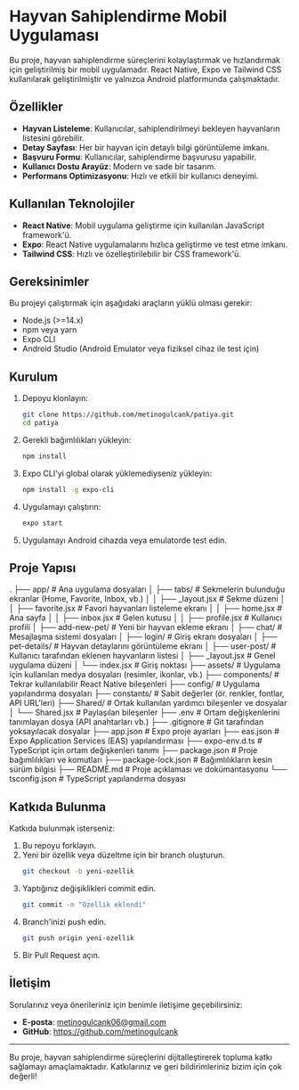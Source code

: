 # Hayvan Sahiplendirme Mobil Uygulaması

Bu proje, hayvan sahiplendirme süreçlerini kolaylaştırmak ve hızlandırmak için geliştirilmiş bir mobil uygulamadır. React Native, Expo ve Tailwind CSS kullanılarak geliştirilmiştir ve yalnızca Android platformunda çalışmaktadır.

## Özellikler

- **Hayvan Listeleme**: Kullanıcılar, sahiplendirilmeyi bekleyen hayvanların listesini görebilir.
- **Detay Sayfası**: Her bir hayvan için detaylı bilgi görüntüleme imkanı.
- **Başvuru Formu**: Kullanıcılar, sahiplendirme başvurusu yapabilir.
- **Kullanıcı Dostu Arayüz**: Modern ve sade bir tasarım.
- **Performans Optimizasyonu**: Hızlı ve etkili bir kullanıcı deneyimi.

## Kullanılan Teknolojiler

- **React Native**: Mobil uygulama geliştirme için kullanılan JavaScript framework'ü.
- **Expo**: React Native uygulamalarını hızlıca geliştirme ve test etme imkanı.
- **Tailwind CSS**: Hızlı ve özelleştirilebilir bir CSS framework'ü.

## Gereksinimler

Bu projeyi çalıştırmak için aşağıdaki araçların yüklü olması gerekir:

- Node.js (>=14.x)
- npm veya yarn
- Expo CLI
- Android Studio (Android Emulator veya fiziksel cihaz ile test için)

## Kurulum

1. Depoyu klonlayın:

   ```bash
   git clone https://github.com/metinogulcank/patiya.git
   cd patiya
   ```

2. Gerekli bağımlılıkları yükleyin:

   ```bash
   npm install
   ```

3. Expo CLI'yi global olarak yüklemediyseniz yükleyin:

   ```bash
   npm install -g expo-cli
   ```

4. Uygulamayı çalıştırın:

   ```bash
   expo start
   ```

5. Uygulamayı Android cihazda veya emulatorde test edin.

## Proje Yapısı

.
├── app/                   # Ana uygulama dosyaları
│   ├── tabs/              # Sekmelerin bulunduğu ekranlar (Home, Favorite, Inbox, vb.)
│   │   ├── _layout.jsx    # Sekme düzeni
│   │   ├── favorite.jsx   # Favori hayvanları listeleme ekranı
│   │   ├── home.jsx       # Ana sayfa
│   │   ├── inbox.jsx      # Gelen kutusu
│   │   ├── profile.jsx    # Kullanıcı profili
│   ├── add-new-pet/       # Yeni bir hayvan ekleme ekranı
│   ├── chat/              # Mesajlaşma sistemi dosyaları
│   ├── login/             # Giriş ekranı dosyaları
│   ├── pet-details/       # Hayvan detaylarını görüntüleme ekranı
│   ├── user-post/         # Kullanıcı tarafından eklenen hayvanların listesi
│   ├── _layout.jsx        # Genel uygulama düzeni
│   └── index.jsx          # Giriş noktası
├── assets/                # Uygulama için kullanılan medya dosyaları (resimler, ikonlar, vb.)
├── components/            # Tekrar kullanılabilir React Native bileşenleri
├── config/                # Uygulama yapılandırma dosyaları
├── constants/             # Sabit değerler (ör. renkler, fontlar, API URL'leri)
├── Shared/                # Ortak kullanılan yardımcı bileşenler ve dosyalar
│   └── Shared.jsx         # Paylaşılan bileşenler
├── .env                   # Ortam değişkenlerini tanımlayan dosya (API anahtarları vb.)
├── .gitignore             # Git tarafından yoksayılacak dosyalar
├── app.json               # Expo proje ayarları
├── eas.json               # Expo Application Services (EAS) yapılandırması
├── expo-env.d.ts          # TypeScript için ortam değişkenleri tanımı
├── package.json           # Proje bağımlılıkları ve komutları
├── package-lock.json      # Bağımlılıkların kesin sürüm bilgisi
├── README.md              # Proje açıklaması ve dokümantasyonu
└── tsconfig.json          # TypeScript yapılandırma dosyası



## Katkıda Bulunma

Katkıda bulunmak isterseniz:

1. Bu repoyu forklayın.
2. Yeni bir özellik veya düzeltme için bir branch oluşturun.
   ```bash
   git checkout -b yeni-ozellik
   ```
3. Yaptığınız değişiklikleri commit edin.
   ```bash
   git commit -m "Özellik eklendi"
   ```
4. Branch'inizi push edin.
   ```bash
   git push origin yeni-ozellik
   ```
5. Bir Pull Request açın.

## İletişim

Sorularınız veya önerileriniz için benimle iletişime geçebilirsiniz:

- **E-posta**: metinogulcank06@gmail.com
- **GitHub**: https://github.com/metinogulcank

---

Bu proje, hayvan sahiplendirme süreçlerini dijitalleştirerek topluma katkı sağlamayı amaçlamaktadır. Katkılarınız ve geri bildirimleriniz bizim için çok değerli!
